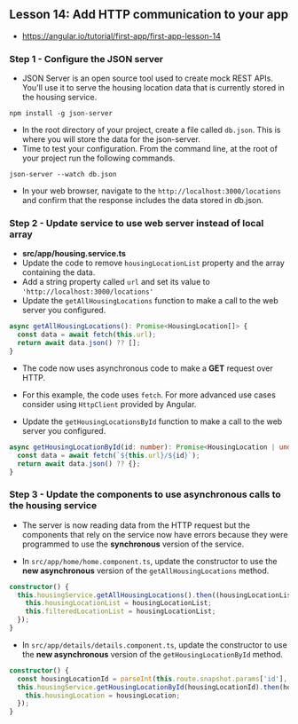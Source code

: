 ## Lesson 14: Add HTTP communication to your app

- https://angular.io/tutorial/first-app/first-app-lesson-14



### Step 1 - Configure the JSON server

- JSON Server is an open source tool used to create mock REST APIs. You'll use it to serve the housing location data that is currently stored in the housing service.
```
npm install -g json-server
```
- In the root directory of your project, create a file called `db.json`. This is where you will store the data for the json-server.
- Time to test your configuration. From the command line, at the root of your project run the following commands.
```
json-server --watch db.json
```
- In your web browser, navigate to the `http://localhost:3000/locations` and confirm that the response includes the data stored in db.json.


### Step 2 - Update service to use web server instead of local array

- **src/app/housing.service.ts**
- Update the code to remove `housingLocationList` property and the array containing the data.
- Add a string property called `url` and set its value to `'http://localhost:3000/locations'`
- Update the `getAllHousingLocations` function to make a call to the web server you configured.

```ts
async getAllHousingLocations(): Promise<HousingLocation[]> {
  const data = await fetch(this.url);
  return await data.json() ?? [];
}
```
- The code now uses asynchronous code to make a **GET** request over HTTP.
- For this example, the code uses `fetch`. For more advanced use cases consider using `HttpClient` provided by Angular.

- Update the `getHousingLocationsById` function to make a call to the web server you configured.
```ts
async getHousingLocationById(id: number): Promise<HousingLocation | undefined> {
  const data = await fetch(`${this.url}/${id}`);
  return await data.json() ?? {};
}
```


### Step 3 - Update the components to use asynchronous calls to the housing service

- The server is now reading data from the HTTP request but the components that rely on the service now have errors because they were programmed to use the **synchronous** version of the service.

- In `src/app/home/home.component.ts`, update the constructor to use the **new asynchronous** version of the `getAllHousingLocations` method.
```ts
constructor() {
  this.housingService.getAllHousingLocations().then((housingLocationList: HousingLocation[]) => {
    this.housingLocationList = housingLocationList;
    this.filteredLocationList = housingLocationList;
  });
}
```

- In `src/app/details/details.component.ts`, update the constructor to use the **new asynchronous** version of the `getHousingLocationById` method.
```ts
constructor() {
  const housingLocationId = parseInt(this.route.snapshot.params['id'], 10);
  this.housingService.getHousingLocationById(housingLocationId).then(housingLocation => {
    this.housingLocation = housingLocation;
  });
}
```